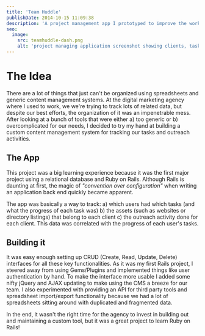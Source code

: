 ```yaml
---
title: 'Team Huddle'
publishDate: 2014-10-15 11:09:38
description: 'A project management app I prototyped to improve the workflow of digital marketing agencies.'
seo:
  image:
    src: teamhuddle-dash.png
    alt: 'project managing application screenshot showing clients, tasks and projects'
---
```


# The Idea

There are a lot of things that just can't be organized using spreadsheets and generic content management systems. At the digital marketing agency where I used to work, we we're trying to track lots of related data, but despite our best efforts, the organization of it was an impenetrable mess. After looking at a bunch of tools that were either a) too generic or b) overcomplicated for our needs, I decided to try my hand at building a custom content management system for tracking our tasks and outreach activities.

## The App

This project was a big learning experience because it was the first major project using a relational database and Ruby on Rails. Although Rails is daunting at first, the magic of _"convention over configuration"_ when writing an application back end quickly became apparent.

The app was basically a way to track:
a) which users had which tasks (and what the progress of each task was)
b) the assets (such as websites or directory listings) that belong to each client
c) the outreach activity done for each client. This data was correlated with the progress of each user's tasks.

## Building it

It was easy enough setting up CRUD (Create, Read, Update, Delete) interfaces for all these key functionalities. As it was my first Rails project, I steered away from using Gems/Plugins and implemented things like user authentication by hand. To make the interface more usable I added some nifty jQuery and AJAX updating to make using the CMS a breeze for our team. I also experimented with providing an API for third party tools and spreadsheet import/export functionality because we had a lot of spreadsheets sitting around with duplicated and fragmented data.

In the end, it wasn't the right time for the agency to invest in building out and maintaining a custom tool, but it was a great project to learn Ruby on Rails!
